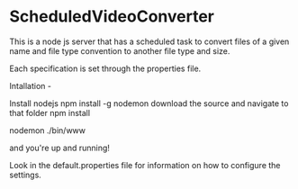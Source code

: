 # ScheduledVideoConverter

This is a node js server that has a scheduled task to convert files of a given name and file type convention to another file type and size. 

Each specification is set through the properties file.

Intallation - 

Install nodejs
npm install -g nodemon
download the source and navigate to that folder
npm install

nodemon ./bin/www 

and you're up and running!

Look in the default.properties file for information on how to configure the settings.
